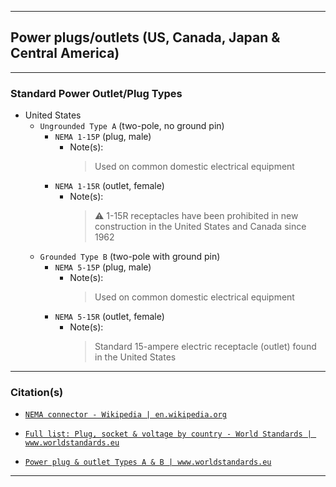 <!-- ------------------------------------------------------------ -->

***

## Power plugs/outlets (US, Canada, Japan & Central America)

<!-- ------------------------------------------------------------ -->

***

### Standard Power Outlet/Plug Types

- United States
  - `Ungrounded Type A` (two-pole, no ground pin)
    - `NEMA 1-15P` (plug, male)
      - Note(s):
        > Used on common domestic electrical equipment
    - `NEMA 1-15R` (outlet, female)
      - Note(s):
        > ⚠️ 1-15R receptacles have been prohibited in new construction in the United States and Canada since 1962
  - `Grounded Type B` (two-pole with ground pin)
    - `NEMA 5-15P` (plug, male)
      - Note(s):
        > Used on common domestic electrical equipment
    - `NEMA 5-15R` (outlet, female)
      - Note(s):
        > Standard 15-ampere electric receptacle (outlet) found in the United States

<!-- ------------------------------------------------------------ -->

***

### Citation(s)

- [`NEMA connector - Wikipedia | en.wikipedia.org`](https://en.wikipedia.org/wiki/NEMA_connector)

- [`Full list: Plug, socket & voltage by country - World Standards | www.worldstandards.eu`](https://www.worldstandards.eu/electricity/plug-voltage-by-country/)

- [`Power plug & outlet Types A & B | www.worldstandards.eu`](https://www.worldstandards.eu/electricity/plugs-and-sockets/ab/)

<!-- ------------------------------------------------------------ -->

***
